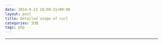 ```yaml
---
date: 2014-9-23 10:00:31+00:00
layout: post
title: Detailed usage of curl
categories: 文档
tags: php
---
```


----------



